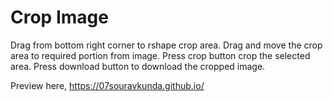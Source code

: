 # Crop Image

Drag from bottom right corner to rshape crop area. Drag and move the crop area to required portion from image.
Press crop button crop the selected area.
Press download button to download the cropped image.

Preview here, https://07souravkunda.github.io/
